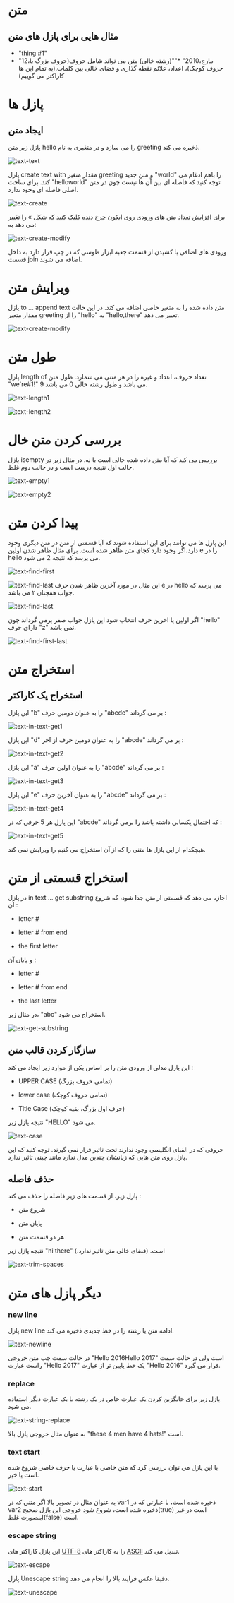 # متن

## مثال هایی برای پازل های متن

* "thing #1"
* "12،مارچ،2010"
*""(رشته خالی)
متن می تواند شامل حروف(حروف بزرگ یا حروف کوچک)، اعداد، علائم نقطه گذاری و فضای خالی بین کلمات.(به تمام این ها کاراکتر می گوییم)


# پازل ها

## ایجاد متن

پازل زیر متن hello را می سازد و در متغیری به نام greeting ذخیره می کند.

![text-text](img/text-text.png)

پازل create text with مقدار متغیر greeting و متن جدید "world" را باهم ادغام می کند. برای ساخت "helloworld" توجه کنید که فاصله ای بین آن ها نیست چون در متن اصلی فاصله ای وجود ندارد.

![text-create](img/text-create.png)

برای افزایش تعداد متن های ورودی روی ایکون چرخ دنده کلیک کنید که شکل » را تغییر می دهد به: 

![text-create-modify](img/text-create-modify.png)

ورودی های اضافی با کشیدن از قسمت جعبه ابزار طوسی که در چپ قرار دارد به داخل قسمت join اضافه می شوند.

# ویرایش متن

پازل to ... append text متن داده شده را به متغیر خاصی اضافه می کند. در این حالت مقدار متغیر greeting را از "hello" به "hello,there" تغییر می دهد.

![text-create-modify](img/text-create-modify.png)

# طول متن

پازل length of تعداد حروف، اعداد و غیره را در هر متنی می شمارد. طول متن "we're#1!" 9 می باشد و طول رشته خالی 0 می باشد.

![text-length1](img/text-length1.png)

![text-length2](img/text-length2.png)

# بررسی کردن متن خال

پازل isempty بررسی می کند که آیا متن داده شده خالی است یا نه. در مثال زیر در حالت اول نتیجه درست است و در حالت دوم غلط.

![text-empty1](img/text-empty1.png)

![text-empty2](img/text-empty2.png)

# پیدا کردن متن

این پازل ها می توانند برای این استفاده شوند که آیا قسمتی از متن در متن دیگری وجود دارد،اگر وجود دارد کجای متن ظاهر شده است. برای مثال ظاهر شدن اولین e را در hello می پرسد که نتیجه 2 می شود.

![text-find-first](img/text-find-first.png)

![text-find-last](img/text-find-last.png)
این  مثال در مورد آخرین ظاهر شدن حرف e در hello می پرسد که جواب همچنان ۲ می باشد. 

![text-find-last](img/text-find-last.png)

اگر اولین یا اخرین  حرف انتخاب شود این پازل جواب صفر برمی گرداند چون "hello" دارای حرف "z" نمی باشد.

![text-find-first-last](img/text-find-first-last.png)

# استخراج متن

## استخراج یک کاراکتر

این پازل "b" را به عنوان دومین حرف "abcde" بر می گرداند :

![text-in-text-get1](img/text-in-text-get1.png)

این پازل "d" را به عنوان دومین حرف از آخر "abcde" بر می گرداند :

![text-in-text-get2](img/text-in-text-get2.png)

این پازل "a" را به عنوان اولین حرف "abcde" بر می گرداند :

![text-in-text-get3](img/text-in-text-get3.png)

این پازل "e" را به عنوان آخرین حرف "abcde" بر می گرداند :

![text-in-text-get4](img/text-in-text-get4.png)

این پازل هر 5 حرفی که در "abcde" که احتمال یکسانی داشته باشد را برمی گرداند :

![text-in-text-get5](img/text-in-text-get5.png)

هیچکدام از این پازل ها متنی را که از آن استخراج می کنیم را ویرایش نمی کند.

# استخراج قسمتی از متن

در پازل in text ... get substring اجازه می دهد که قسمتی از متن جدا شود، که شروع آن :

* letter #

* letter # from end

* the first letter

 و پایان آن :
 
 * letter #
 
 * letter # from end
 
 * the last letter

در مثال زیر، "abc" استخراج می شود.

![text-get-substring](img/text-get-substring.png)

## سازگار کردن قالب متن

این پازل مدلی از ورودی متن را بر اساس یکی از موارد زیر ایجاد می کند : 

* UPPER CASE (تمامی حروف بزرگ)

* lower case (تمامی حروف کوچک)

* Title Case (حرف اول بزرگ، بقیه کوچک)

نتیجه پازل زیر "HELLO" می شود.

![text-case](img/text-case.png)

حروفی که در الفبای انگلیسی وجود ندارند تحت تاثیر قرار نمی گیرند. توجه کنید که این پازل روی متن هایی که زبانشان چندین مدل ندارد مانند چینی تاثیر ندارد.

## حذف فاصله 

پازل زیر، از قسمت های زیر فاصله را حذف می کند : 

* شروع متن

* پایان متن

* هر دو قسمت متن

نتیجه پازل زیر "hi  there" است.
(فضای خالی متن تاثیر ندارد.)

![text-trim-spaces](img/text-trim-spaces.png)

# دیگر پازل های متن

### new line

پازل new line ادامه متن یا رشته را در خط جدیدی ذخیره می کند.

![text-newline](img/text-newline.png)

در حالت سمت چپ متن خروجی "Hello 2016Hello 2017" است ولی در حالت سمت راست عبارت "Hello 2017" یک خط پایین تر از عبارت "Hello 2016" قرار می گیرد.

### replace

پازل زیر برای جایگزین کردن یک عبارت خاص در یک رشته با یک عبارت دیگر استفاده می شود.

![text-string-replace](img/text-string-replace.png)

به عنوان مثال خروجی پازل بالا "these 4 men have 4 hats!" است.

### text start

با این پازل می توان بررسی کرد که متن خاصی با عبارت یا حرف خاصی شروع شده است یا  خیر.

![text-start](img/text-start.png)

به عنوان مثال در تصویر بالا اگر متنی که در var1 ذخیره شده است، با عبارتی که در var2 ذخیره شده است، شروع شود خروجی این پازل صحیح(true) است در غیر اینصورت غلط(false) است.

### escape string

این پازل کاراکتر های [UTF-8](https://en.wikipedia.org/wiki/UTF-8) را به کاراکتر های [ASCII](https://en.wikipedia.org/wiki/ASCII) تبدیل می کند.

![text-escape](img/text-escape.png)

پازل Unescape string دقیقا عکس فرایند بالا را انجام می دهد.

![text-unescape](img/text-unescape.png)

